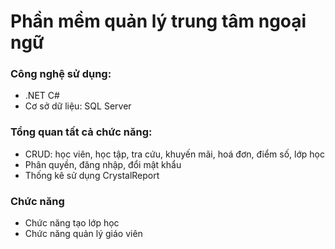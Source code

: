 ﻿# Phần mềm quản lý trung tâm ngoại ngữ
### Công nghệ sử dụng: 
- .NET C#
- Cơ sở dữ liệu: SQL Server

### Tổng quan tất cả chức năng:
- CRUD: học viên, học tập, tra cứu, khuyến mãi, hoá đơn, điểm số, lớp học
- Phân quyền, đăng nhập, đổi mật khẩu
- Thống kê sử dụng CrystalReport

### Chức năng
- Chức năng tạo lớp học
- Chức năng quản lý giáo viên 
